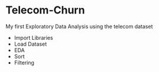 # Telecom-Churn
My first Exploratory Data Analysis using the telecom dataset
- Import Libraries
- Load Dataset
- EDA
- Sort
- Filtering
